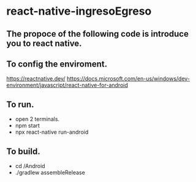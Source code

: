 # react-native-ingresoEgreso

## The propoce of the following code is introduce you to react native.

## To config the enviroment.
https://reactnative.dev/
https://docs.microsoft.com/en-us/windows/dev-environment/javascript/react-native-for-android

## To run.
- open 2 terminals.
- npm start
- npx react-native run-android

## To build.
- cd /Android
- ./gradlew assembleRelease
